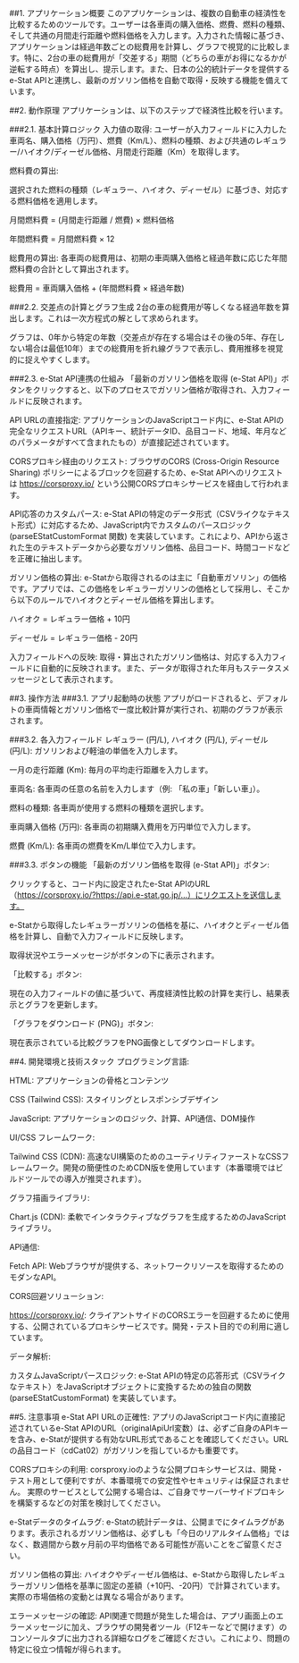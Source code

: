 ##1. アプリケーション概要
このアプリケーションは、複数の自動車の経済性を比較するためのツールです。ユーザーは各車両の購入価格、燃費、燃料の種類、そして共通の月間走行距離や燃料価格を入力します。入力された情報に基づき、アプリケーションは経過年数ごとの総費用を計算し、グラフで視覚的に比較します。特に、2台の車の総費用が「交差する」期間（どちらの車がお得になるかが逆転する時点）を算出し、提示します。また、日本の公的統計データを提供するe-Stat APIと連携し、最新のガソリン価格を自動で取得・反映する機能を備えています。

##2. 動作原理
アプリケーションは、以下のステップで経済性比較を行います。

###2.1. 基本計算ロジック
入力値の取得: ユーザーが入力フィールドに入力した車両名、購入価格（万円）、燃費（Km/L）、燃料の種類、および共通のレギュラー/ハイオク/ディーゼル価格、月間走行距離（Km）を取得します。

燃料費の算出:

選択された燃料の種類（レギュラー、ハイオク、ディーゼル）に基づき、対応する燃料価格を適用します。

月間燃料費 = (月間走行距離 / 燃費) × 燃料価格

年間燃料費 = 月間燃料費 × 12

総費用の算出: 各車両の総費用は、初期の車両購入価格と経過年数に応じた年間燃料費の合計として算出されます。

総費用 = 車両購入価格 + (年間燃料費 × 経過年数)

###2.2. 交差点の計算とグラフ生成
2台の車の総費用が等しくなる経過年数を算出します。これは一次方程式の解として求められます。

グラフは、0年から特定の年数（交差点が存在する場合はその後の5年、存在しない場合は最低10年）までの総費用を折れ線グラフで表示し、費用推移を視覚的に捉えやすくします。

###2.3. e-Stat API連携の仕組み
「最新のガソリン価格を取得 (e-Stat API)」ボタンをクリックすると、以下のプロセスでガソリン価格が取得され、入力フィールドに反映されます。

API URLの直接指定: アプリケーションのJavaScriptコード内に、e-Stat APIの完全なリクエストURL（APIキー、統計データID、品目コード、地域、年月などのパラメータがすべて含まれたもの）が直接記述されています。

CORSプロキシ経由のリクエスト: ブラウザのCORS (Cross-Origin Resource Sharing) ポリシーによるブロックを回避するため、e-Stat APIへのリクエストは https://corsproxy.io/ という公開CORSプロキシサービスを経由して行われます。

API応答のカスタムパース: e-Stat APIの特定のデータ形式（CSVライクなテキスト形式）に対応するため、JavaScript内でカスタムのパースロジック (parseEStatCustomFormat 関数) を実装しています。これにより、APIから返された生のテキストデータから必要なガソリン価格、品目コード、時間コードなどを正確に抽出します。

ガソリン価格の算出: e-Statから取得されるのは主に「自動車ガソリン」の価格です。アプリでは、この価格をレギュラーガソリンの価格として採用し、そこから以下のルールでハイオクとディーゼル価格を算出します。

ハイオク = レギュラー価格 + 10円

ディーゼル = レギュラー価格 - 20円

入力フィールドへの反映: 取得・算出されたガソリン価格は、対応する入力フィールドに自動的に反映されます。また、データが取得された年月もステータスメッセージとして表示されます。

##3. 操作方法
###3.1. アプリ起動時の状態
アプリがロードされると、デフォルトの車両情報とガソリン価格で一度比較計算が実行され、初期のグラフが表示されます。

###3.2. 各入力フィールド
レギュラー (円/L), ハイオク (円/L), ディーゼル (円/L): ガソリンおよび軽油の単価を入力します。

一月の走行距離 (Km): 毎月の平均走行距離を入力します。

車両名: 各車両の任意の名前を入力します（例: 「私の車」「新しい車」）。

燃料の種類: 各車両が使用する燃料の種類を選択します。

車両購入価格 (万円): 各車両の初期購入費用を万円単位で入力します。

燃費 (Km/L): 各車両の燃費をKm/L単位で入力します。

###3.3. ボタンの機能
「最新のガソリン価格を取得 (e-Stat API)」ボタン:

クリックすると、コード内に設定されたe-Stat APIのURL（https://corsproxy.io/?https://api.e-stat.go.jp/...）にリクエストを送信します。

e-Statから取得したレギュラーガソリンの価格を基に、ハイオクとディーゼル価格を計算し、自動で入力フィールドに反映します。

取得状況やエラーメッセージがボタンの下に表示されます。

「比較する」ボタン:

現在の入力フィールドの値に基づいて、再度経済性比較の計算を実行し、結果表示とグラフを更新します。

「グラフをダウンロード (PNG)」ボタン:

現在表示されている比較グラフをPNG画像としてダウンロードします。

##4. 開発環境と技術スタック
プログラミング言語:

HTML: アプリケーションの骨格とコンテンツ

CSS (Tailwind CSS): スタイリングとレスポンシブデザイン

JavaScript: アプリケーションのロジック、計算、API通信、DOM操作

UI/CSS フレームワーク:

Tailwind CSS (CDN): 高速なUI構築のためのユーティリティファーストなCSSフレームワーク。開発の簡便性のためCDN版を使用しています（本番環境ではビルドツールでの導入が推奨されます）。

グラフ描画ライブラリ:

Chart.js (CDN): 柔軟でインタラクティブなグラフを生成するためのJavaScriptライブラリ。

API通信:

Fetch API: Webブラウザが提供する、ネットワークリソースを取得するためのモダンなAPI。

CORS回避ソリューション:

https://corsproxy.io/: クライアントサイドのCORSエラーを回避するために使用する、公開されているプロキシサービスです。開発・テスト目的での利用に適しています。

データ解析:

カスタムJavaScriptパースロジック: e-Stat APIの特定の応答形式（CSVライクなテキスト）をJavaScriptオブジェクトに変換するための独自の関数 (parseEStatCustomFormat) を実装しています。

##5. 注意事項
e-Stat API URLの正確性: アプリのJavaScriptコード内に直接記述されているe-Stat APIのURL（originalApiUrl変数）は、必ずご自身のAPIキーを含み、e-Statが提供する有効なURL形式であることを確認してください。URLの品目コード（cdCat02）がガソリンを指しているかも重要です。

CORSプロキシの利用: corsproxy.ioのような公開プロキシサービスは、開発・テスト用として便利ですが、本番環境での安定性やセキュリティは保証されません。 実際のサービスとして公開する場合は、ご自身でサーバーサイドプロキシを構築するなどの対策を検討してください。

e-Statデータのタイムラグ: e-Statの統計データは、公開までにタイムラグがあります。表示されるガソリン価格は、必ずしも「今日のリアルタイム価格」ではなく、数週間から数ヶ月前の平均価格である可能性が高いことをご留意ください。

ガソリン価格の算出: ハイオクやディーゼル価格は、e-Statから取得したレギュラーガソリン価格を基準に固定の差額（+10円、-20円）で計算されています。実際の市場価格の変動とは異なる場合があります。

エラーメッセージの確認: API関連で問題が発生した場合は、アプリ画面上のエラーメッセージに加え、ブラウザの開発者ツール（F12キーなどで開けます）のコンソールタブに出力される詳細なログをご確認ください。これにより、問題の特定に役立つ情報が得られます。
